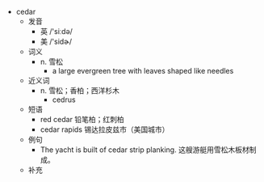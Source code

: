 - cedar
  - 发音
    - 英 /'siːdə/
    - 美 /'sidɚ/
  - 词义
    - n. 雪松
      - a large  evergreen  tree with leaves shaped like needles
  - 近义词
    - n. 雪松；香柏；西洋杉木
      - cedrus
  - 短语
    - red cedar 铅笔柏；红刺柏
    - cedar rapids 锡达拉皮兹市（美国城市）
  - 例句
    - The yacht is built of cedar strip planking. 这艘游艇用雪松木板材制成。
  - 补充